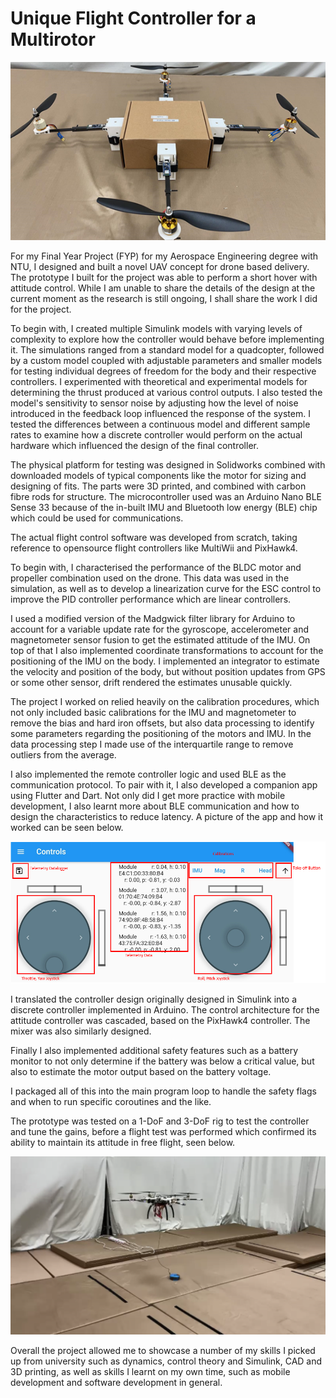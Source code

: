 # Unique Flight Controller for a Multirotor

![Concept](images/concept.png)

For my Final Year Project (FYP) for my Aerospace Engineering degree with NTU, I designed and built a novel UAV concept for drone based delivery. The prototype I built for the project was able to perform a short hover with attitude control. While I am unable to share the details of the design at the current moment as the research is still ongoing, I shall share the work I did for the project.

To begin with, I created multiple Simulink models with varying levels of complexity to explore how the controller would behave before implementing it. The simulations ranged from a standard model for a quadcopter, followed by a custom model coupled with adjustable parameters and smaller models for testing individual degrees of freedom for the body and their respective controllers. I experimented with theoretical and experimental models for determining the thrust produced at various control outputs. I also tested the model's sensitivity to sensor noise by adjusting how the level of noise introduced in the feedback loop influenced the response of the system. I tested the differences between a continuous model and different sample rates to examine how a discrete controller would perform on the actual hardware which influenced the design of the final controller.

The physical platform for testing was designed in Solidworks combined with downloaded models of typical components like the motor for sizing and designing of fits. The parts were 3D printed, and combined with carbon fibre rods for structure. The microcontroller used was an Arduino Nano BLE Sense 33 because of the in-built IMU and Bluetooth low energy (BLE) chip which could be used for communications.

The actual flight control software was developed from scratch, taking reference to opensource flight controllers like MultiWii and PixHawk4. 

To begin with, I characterised the performance of the BLDC motor and propeller combination used on the drone. This data was used in the simulation, as well as to develop a linearization curve for the ESC control to improve the PID controller performance which are linear controllers.

I used a modified version of the Madgwick filter library for Arduino to account for a variable update rate for the gyroscope, accelerometer and magnetometer sensor fusion to get the estimated attitude of the IMU. On top of that I also implemented coordinate transformations to account for the positioning of the IMU on the body. I implemented an integrator to estimate the velocity and position of the body, but without position updates from GPS or some other sensor, drift rendered the estimates unusable quickly.

The project I worked on relied heavily on the calibration procedures, which not only included basic calibrations for the IMU and magnetometer to remove the bias and hard iron offsets, but also data processing to identify some parameters regarding the positioning of the motors and IMU. In the data processing step I made use of the interquartile range to remove outliers from the average.

I also implemented the remote controller logic and used BLE as the communication protocol. To pair with it, I also developed a companion app using Flutter and Dart. Not only did I get more practice with mobile development, I also learnt more about BLE communication and how to design the characteristics to reduce latency. A picture of the app and how it worked can be seen below.

![Bluetooth Controller](images/bluetooth_controller.png)

I translated the controller design originally designed in Simulink into a discrete controller implemented in Arduino. The control architecture for the attitude controller was cascaded, based on the PixHawk4 controller. The mixer was also similarly designed.

Finally I also implemented additional safety features such as a battery monitor to not only determine if the battery was below a critical value, but also to estimate the motor output based on the battery voltage.

I packaged all of this into the main program loop to handle the safety flags and when to run specific coroutines and the like.

The prototype was tested on a 1-DoF and 3-DoF rig to test the controller and tune the gains, before a flight test was performed which confirmed its ability to maintain its attitude in free flight, seen below.

![Flight Test](images/flight_test.png)

Overall the project allowed me to showcase a number of my skills I picked up from university such as dynamics, control theory and Simulink, CAD and 3D printing, as well as skills I learnt on my own time, such as mobile development and software development in general.